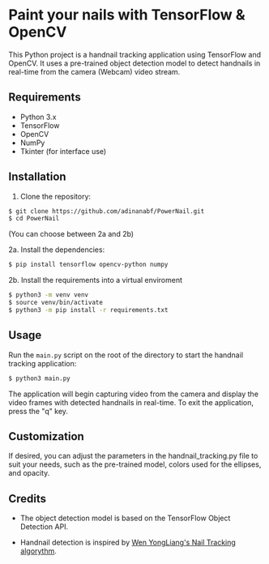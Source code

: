 # Paint your nails with TensorFlow & OpenCV

This Python project is a handnail tracking application using TensorFlow and OpenCV. It uses a pre-trained object detection model to detect handnails in real-time from the camera (Webcam) video stream.

<!-- ![Demo](demo.gif) -->

## Requirements

- Python 3.x
- TensorFlow
- OpenCV
- NumPy
- Tkinter (for interface use)

## Installation

1. Clone the repository:

```bash
$ git clone https://github.com/adinanabf/PowerNail.git
$ cd PowerNail
```

(You can choose between 2a and 2b)

2a. Install the dependencies:

```bash
$ pip install tensorflow opencv-python numpy
```

2b. Install the requirements into a virtual enviroment

```bash
$ python3 -m venv venv
$ source venv/bin/activate
$ python3 -m pip install -r requirements.txt
```

## Usage

Run the `main.py` script on the root of the directory to start the handnail tracking application:

```bash
$ python3 main.py
```

The application will begin capturing video from the camera and display the video frames with detected handnails in real-time. To exit the application, press the "q" key.

## Customization

If desired, you can adjust the parameters in the handnail_tracking.py file to suit your needs, such as the pre-trained model, colors used for the ellipses, and opacity.

## Credits

- The object detection model is based on the TensorFlow Object Detection API.

- Handnail detection is inspired by [Wen YongLiang's Nail Tracking algorythm](https://github.com/toddwyl/nailtracking).

